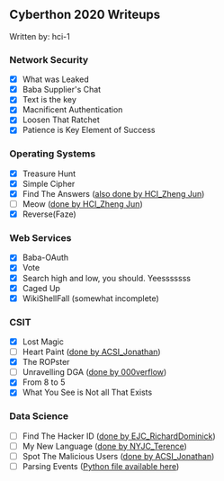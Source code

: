 ## Cyberthon 2020 Writeups
Written by: hci-1

### Network Security
* [x] What was Leaked
* [x] Baba Supplier's Chat
* [x] Text is the key
* [x] Macnificent Authentication
* [x] Loosen That Ratchet
* [x] Patience is Key Element of Success

### Operating Systems
* [x] Treasure Hunt
* [x] Simple Cipher
* [x] Find The Answers ([also done by HCI_Zheng Jun](https://cdn.discordapp.com/attachments/706068116324614144/706886532073521172/FTA_Updated.pdf))
* [ ] Meow ([done by HCI_Zheng Jun](https://cdn.discordapp.com/attachments/706068116324614144/706149649567711252/Meow.pdf))
* [x] Reverse(Faze)

### Web Services
* [x] Baba-OAuth
* [X] Vote
* [x] Search high and low, you should. Yeesssssss
* [x] Caged Up
* [x] WikiShellFall (somewhat incomplete)

### CSIT
* [X] Lost Magic
* [ ] Heart Paint ([done by ACSI_Jonathan](https://jloh02.github.io/ctf/cyberthon-2020#heart-paint))
* [x] The ROPster
* [ ] Unravelling DGA ([done by 000verflow](https://cdn.discordapp.com/attachments/706068116324614144/706141518590640178/Unravelling_DGA.pdf))
* [x] From 8 to 5
* [x] What You See is Not all That Exists

### Data Science
* [ ] Find The Hacker ID ([done by EJC_RichardDominick](https://github.com/RichDom2185/Cyberthon-2020/blob/master/Data%20Science/FindTheHackerID.ipynb))
* [ ] My New Language ([done by NYJC_Terence](https://github.com/Hackin7/Programming-Crappy-Solutions/tree/master/Cyber%20Security/Cyberthon%202020/Finals/Data%20Science/My%20New%20Language))
* [ ] Spot The Malicious Users ([done by ACSI_Jonathan](https://jloh02.github.io/ctf/cyberthon-2020#spot-the-malicious-users))
* [ ] Parsing Events ([Python file available here](https://cdn.discordapp.com/attachments/706068116324614144/706085061211979797/test.py))
